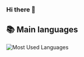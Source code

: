 ### Hi there 👋

## 📚 Main languages

![Most Used Languages](https://github-readme-stats.vercel.app/api/top-langs/?username=Lucashblt&layout=compact&count_private=true&theme=transparent)


<!--
**Lucashblt/Lucashblt** is a ✨ _special_ ✨ repository because its `README.md` (this file) appears on your GitHub profile.

Here are some ideas to get you started:

- 🔭 I’m currently working on ...
- 🌱 I’m currently learning ...
- 👯 I’m looking to collaborate on ...
- 🤔 I’m looking for help with ...
- 💬 Ask me about ...
- 📫 How to reach me: ...
- 😄 Pronouns: ...
- ⚡ Fun fact: ...
-->
